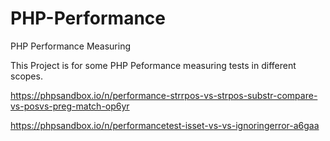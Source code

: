 # PHP-Performance
PHP Performance Measuring

This Project is for some PHP Peformance measuring tests in different scopes.

https://phpsandbox.io/n/performance-strrpos-vs-strpos-substr-compare-vs-posvs-preg-match-op6yr

https://phpsandbox.io/n/performancetest-isset-vs-vs-ignoringerror-a6gaa
